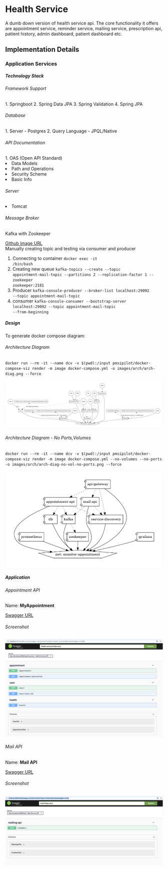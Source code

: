 <h1>Health Service</h1>

<p>
A dumb down version of health service api. The core functionality it offers are appointment service, reminder service, 
mailing service, prescription api, patient history, admin dashboard, patient dashboard etc.
</p>

<h2>Implementation Details</h2>

<h3>Application Services</h3>

<h5>Technology Stack </h5>

<h6>Framework Support</h6>
1. Springboot
2. Spring Data JPA
3. Spring Validation
4. Spring JPA

<h6>Database</h6>
1. Server - Postgres
2. Query Language - JPQL/Native

<h6>API Documentation</h6>
1. OAS (Open API Standard)
<li>Data Models</li>
<li>Path and Operations</li>
<li>Security Scheme</li>
<li>Basic Info</li>

<h6>Server</h6>
<li>Tomcat</li>

<h6>Message Broker</h6>
<p>Kafka with Zookeeper</p>

[Github image URL](https://gist.github.com/rmoff/fb7c39cc189fc6082a5fbd390ec92b3d)
</br>
Manually creating topic and testing via consumer and producer

1. Connecting to container
   <code>docker exec -it <container-id> /bin/bash</code>
2. Creating new queue
   <code>kafka-topics --create --topic appointment-mail-topic --partitions 2 --replication-factor 1 --zookeeper zookeeper:2181</code>
3. Producer
   <code>kafka-console-producer --broker-list localhost:29092 --topic appointment-mail-topic</code>
4. consumer
   <code>kafka-console-consumer --bootstrap-server localhost:29092 --topic appointment-mail-topic --from-beginning</code>
   

<h5>Design</h5>
<p>To generate docker compose diagram:</p>
<h6>Architecture Diagram</h6>
<code>docker run --rm -it --name dcv -v $(pwd):/input pmsipilot/docker-compose-viz render -m image docker-compose.yml -o images/arch/arch-diag.png --force</code>

![image](images/arch/arch-diag.png)

<h6>Architecture Diagram - No Ports,Volumes</h6>
<code>docker run --rm -it --name dcv -v $(pwd):/input pmsipilot/docker-compose-viz render -m image docker-compose.yml --no-volumes --no-ports -o images/arch/arch-diag-no-vol-no-ports.png --force</code>

![image](images/arch/arch-diag-no-vol-no-ports.png)


<h5>Application</h5>

<h6>Appointment API</h6>
<label>Name: </label>
<b>MyAppointment</b>

[Swagger URL](http://localhost:9000/appointment/swagger-ui/index.html?configUrl=/appointment/v3/api-docs/swagger-config#/)

<h6>Screenshot</h6>

![image](images/app-wireframes/appointment-api.png)

<h6>Mail API</h6>
<label>Name: </label>
<b>Mail API</b>

[Swagger URL](http://localhost:9000/mail/swagger-ui/index.html?configUrl=/mail/v3/api-docs/swagger-config)

<h6>Screenshot</h6>

![image](images/app-wireframes/mail-api.png)

